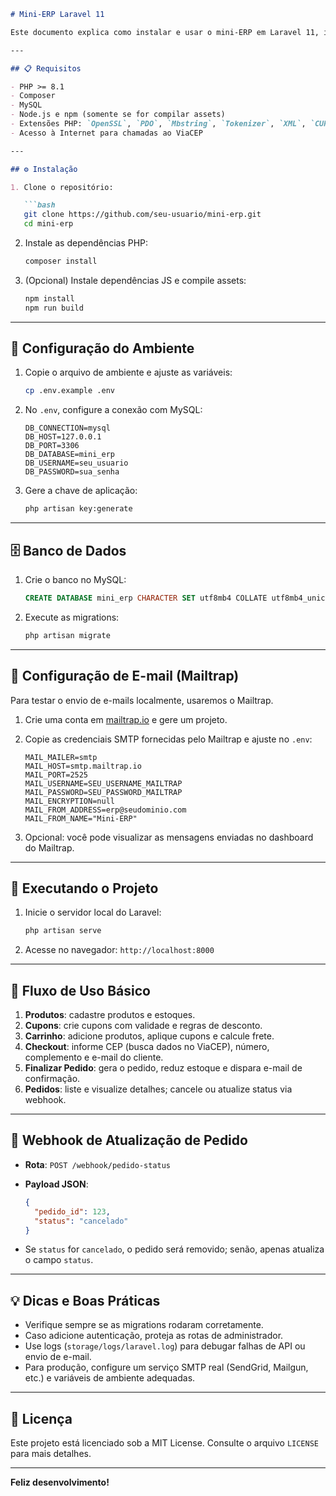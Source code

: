 ````markdown
# Mini-ERP Laravel 11

Este documento explica como instalar e usar o mini-ERP em Laravel 11, incluindo a configuração do envio de e-mails via Mailtrap e passos para rodar o projeto em outra máquina.

---

## 📋 Requisitos

- PHP >= 8.1
- Composer
- MySQL
- Node.js e npm (somente se for compilar assets)
- Extensões PHP: `OpenSSL`, `PDO`, `Mbstring`, `Tokenizer`, `XML`, `CURL`
- Acesso à Internet para chamadas ao ViaCEP

---

## ⚙️ Instalação

1. Clone o repositório:

   ```bash
   git clone https://github.com/seu-usuario/mini-erp.git
   cd mini-erp
````

2. Instale as dependências PHP:

   ```bash
   composer install
   ```

3. (Opcional) Instale dependências JS e compile assets:

   ```bash
   npm install
   npm run build
   ```

---

## 🔧 Configuração do Ambiente

1. Copie o arquivo de ambiente e ajuste as variáveis:

   ```bash
   cp .env.example .env
   ```

2. No `.env`, configure a conexão com MySQL:

   ```dotenv
   DB_CONNECTION=mysql
   DB_HOST=127.0.0.1
   DB_PORT=3306
   DB_DATABASE=mini_erp
   DB_USERNAME=seu_usuario
   DB_PASSWORD=sua_senha
   ```

3. Gere a chave de aplicação:

   ```bash
   php artisan key:generate
   ```

---

## 🗄️ Banco de Dados

1. Crie o banco no MySQL:

   ```sql
   CREATE DATABASE mini_erp CHARACTER SET utf8mb4 COLLATE utf8mb4_unicode_ci;
   ```

2. Execute as migrations:

   ```bash
   php artisan migrate
   ```

---

## 📧 Configuração de E-mail (Mailtrap)

Para testar o envio de e-mails localmente, usaremos o Mailtrap.

1. Crie uma conta em [mailtrap.io](https://mailtrap.io) e gere um projeto.

2. Copie as credenciais SMTP fornecidas pelo Mailtrap e ajuste no `.env`:

   ```dotenv
   MAIL_MAILER=smtp
   MAIL_HOST=smtp.mailtrap.io
   MAIL_PORT=2525
   MAIL_USERNAME=SEU_USERNAME_MAILTRAP
   MAIL_PASSWORD=SEU_PASSWORD_MAILTRAP
   MAIL_ENCRYPTION=null
   MAIL_FROM_ADDRESS=erp@seudominio.com
   MAIL_FROM_NAME="Mini-ERP"
   ```

3. Opcional: você pode visualizar as mensagens enviadas no dashboard do Mailtrap.

---

## 🚀 Executando o Projeto

1. Inicie o servidor local do Laravel:

   ```bash
   php artisan serve
   ```

2. Acesse no navegador: `http://localhost:8000`

---

## 🛒 Fluxo de Uso Básico

1. **Produtos**: cadastre produtos e estoques.
2. **Cupons**: crie cupons com validade e regras de desconto.
3. **Carrinho**: adicione produtos, aplique cupons e calcule frete.
4. **Checkout**: informe CEP (busca dados no ViaCEP), número, complemento e e-mail do cliente.
5. **Finalizar Pedido**: gera o pedido, reduz estoque e dispara e-mail de confirmação.
6. **Pedidos**: liste e visualize detalhes; cancele ou atualize status via webhook.

---

## 🔗 Webhook de Atualização de Pedido

* **Rota**: `POST /webhook/pedido-status`

* **Payload JSON**:

  ```json
  {
    "pedido_id": 123,
    "status": "cancelado"
  }
  ```

* Se `status` for `cancelado`, o pedido será removido; senão, apenas atualiza o campo `status`.

---

## 💡 Dicas e Boas Práticas

* Verifique sempre se as migrations rodaram corretamente.
* Caso adicione autenticação, proteja as rotas de administrador.
* Use logs (`storage/logs/laravel.log`) para debugar falhas de API ou envio de e-mail.
* Para produção, configure um serviço SMTP real (SendGrid, Mailgun, etc.) e variáveis de ambiente adequadas.

---

## 📝 Licença

Este projeto está licenciado sob a MIT License. Consulte o arquivo `LICENSE` para mais detalhes.

---

**Feliz desenvolvimento!**

```
```
